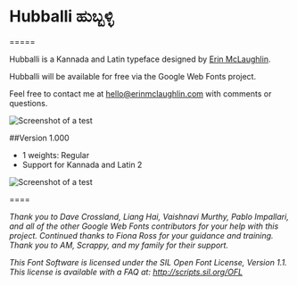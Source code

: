 # Hubballi ಹುಬ್ಬಳ್ಳಿ
=====

Hubballi is a Kannada and Latin typeface designed by [Erin McLaughlin](http://www.erinmclaughlin.com). 

Hubballi will be available for free via the Google Web Fonts project.

Feel free to contact me at hello@erinmclaughlin.com with comments or questions.


![Screenshot of a test](https://raw.githubusercontent.com/erinmclaughlin/Hubballi/feedback/tests/screenshots/mac-pdf/Screen%20Shot%202016-01-18%20at%2012.45.17%20AM.png)</a>

##Version 1.000
* 1 weights: Regular
* Support for Kannada and Latin 2

![Screenshot of a test](https://raw.githubusercontent.com/erinmclaughlin/Hubballi/feedback/tests/screenshots/mac-pdf/Screen%20Shot%202016-01-18%20at%2012.47.55%20AM.png)</a>

====

_Thank you to Dave Crossland, Liang Hai, Vaishnavi Murthy, Pablo Impallari, and all of the other Google Web Fonts contributors for your help with this project. Continued thanks to Fiona Ross for your guidance and training. Thank you to AM, Scrappy, and my family for their support._

_This Font Software is licensed under the SIL Open Font License, Version 1.1. This license is available with a FAQ at: http://scripts.sil.org/OFL_

